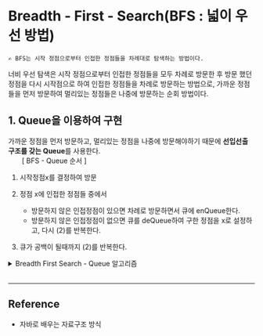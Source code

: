 # Breadth - First - Search(BFS : 넓이 우선 방법)
    ✍️ BFS는 시작 정점으로부터 인접한 정점들을 차례대로 탐색하는 방법이다.
너비 우선 탐색은 시작 정점으로부터 인접한 정점들을 모두 차례로 방문한 후 방문 했던 정점을 다시 시작점으로 하여 인접한 정점들을 차례로 방문하는 방법으로, 가까운 정점들을 먼저 방문하여 멀리있는 정점들은 나중에 방문하는 순회 방법이다.
## 1. Queue을 이용하여 구현
가까운 정점을 먼저 방문하고, 멀리있는 정점을 나중에 방문해야하기 때문에 **선입선출 구조를 갖는 Queue**를 사용한다.  
　　[ BFS - Queue 순서 ]
1) 시작정점x를 결정하여 방문  
2) 정점 x에 인접한 정점들 중에서  
    - 방문하지 않은 인접정점이 있으면 차례로 방문하면서 큐에 enQueue한다.
    - 방문하지 않은 인접정점이 없으면 큐를 deQueue하여 구한 정점을 x로 설정하고, 다시 (2)를 반복한다.  

3) 큐가 공백이 될때까지 (2)를 반복한다.  

<details>
<summary>Breadth First Search - Queue 알고리즘</summary>

```java
```
</details>        
<br>

---

## Reference

- 자바로 배우는 자료구조 방식